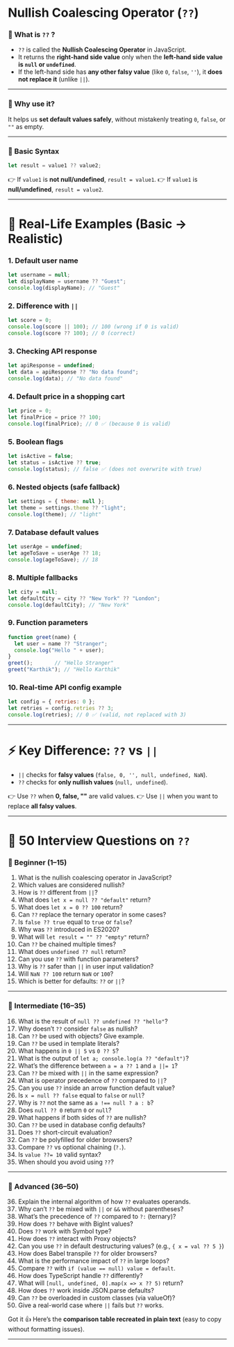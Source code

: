 # Nullish Coalescing Operator (`??`)

### 🔹 What is `??` ?

* `??` is called the **Nullish Coalescing Operator** in JavaScript.
* It returns the **right-hand side value** only when the **left-hand side value is `null` or `undefined`**.
* If the left-hand side has **any other falsy value** (like `0`, `false`, `''`), it **does not replace it** (unlike `||`).

---

### 🔹 Why use it?

It helps us **set default values safely**, without mistakenly treating `0`, `false`, or `""` as empty.

---

### 🔹 Basic Syntax

```js
let result = value1 ?? value2;
```

👉 If `value1` is **not null/undefined**, `result = value1`.
👉 If `value1` is **null/undefined**, `result = value2`.

---

# 📝 Real-Life Examples (Basic → Realistic)

### 1. Default user name

```js
let username = null;
let displayName = username ?? "Guest";
console.log(displayName); // "Guest"
```

### 2. Difference with `||`

```js
let score = 0;
console.log(score || 100); // 100 (wrong if 0 is valid)
console.log(score ?? 100); // 0 (correct)
```

### 3. Checking API response

```js
let apiResponse = undefined;
let data = apiResponse ?? "No data found";
console.log(data); // "No data found"
```

### 4. Default price in a shopping cart

```js
let price = 0;  
let finalPrice = price ?? 100; 
console.log(finalPrice); // 0 ✅ (because 0 is valid)
```

### 5. Boolean flags

```js
let isActive = false;
let status = isActive ?? true;
console.log(status); // false ✅ (does not overwrite with true)
```

### 6. Nested objects (safe fallback)

```js
let settings = { theme: null };
let theme = settings.theme ?? "light";
console.log(theme); // "light"
```

### 7. Database default values

```js
let userAge = undefined;
let ageToSave = userAge ?? 18;
console.log(ageToSave); // 18
```

### 8. Multiple fallbacks

```js
let city = null;
let defaultCity = city ?? "New York" ?? "London";
console.log(defaultCity); // "New York"
```

### 9. Function parameters

```js
function greet(name) {
  let user = name ?? "Stranger";
  console.log("Hello " + user);
}
greet();       // "Hello Stranger"
greet("Karthik"); // "Hello Karthik"
```

### 10. Real-time API config example

```js
let config = { retries: 0 };
let retries = config.retries ?? 3;
console.log(retries); // 0 ✅ (valid, not replaced with 3)
```

---

# ⚡ Key Difference: `??` vs `||`

* `||` checks for **falsy values** (`false, 0, '', null, undefined, NaN`).
* `??` checks for **only nullish values** (`null, undefined`).

👉 Use `??` when **0, false, ""** are valid values.
👉 Use `||` when you want to replace **all falsy values**.

---

# 🎯 50 Interview Questions on `??`

### 🔹 Beginner (1–15)

1. What is the nullish coalescing operator in JavaScript?
2. Which values are considered nullish?
3. How is `??` different from `||`?
4. What does `let x = null ?? "default"` return?
5. What does `let x = 0 ?? 100` return?
6. Can `??` replace the ternary operator in some cases?
7. Is `false ?? true` equal to `true` or `false`?
8. Why was `??` introduced in ES2020?
9. What will `let result = "" ?? "empty"` return?
10. Can `??` be chained multiple times?
11. What does `undefined ?? null` return?
12. Can you use `??` with function parameters?
13. Why is `??` safer than `||` in user input validation?
14. Will `NaN ?? 100` return `NaN` or `100`?
15. Which is better for defaults: `??` or `||`?

---

### 🔹 Intermediate (16–35)

16. What is the result of `null ?? undefined ?? "hello"`?
17. Why doesn’t `??` consider `false` as nullish?
18. Can `??` be used with objects? Give example.
19. Can `??` be used in template literals?
20. What happens in `0 || 5` vs `0 ?? 5`?
21. What is the output of `let a; console.log(a ?? "default")`?
22. What’s the difference between `a = a ?? 1` and `a ||= 1`?
23. Can `??` be mixed with `||` in the same expression?
24. What is operator precedence of `??` compared to `||`?
25. Can you use `??` inside an arrow function default value?
26. Is `x = null ?? false` equal to `false` or `null`?
27. Why is `??` not the same as `a !== null ? a : b`?
28. Does `null ?? 0` return `0` or `null`?
29. What happens if both sides of `??` are nullish?
30. Can `??` be used in database config defaults?
31. Does `??` short-circuit evaluation?
32. Can `??` be polyfilled for older browsers?
33. Compare `??` vs optional chaining (`?.`).
34. Is `value ??= 10` valid syntax?
35. When should you avoid using `??`?

---

### 🔹 Advanced (36–50)

36. Explain the internal algorithm of how `??` evaluates operands.
37. Why can’t `??` be mixed with `||` or `&&` without parentheses?
38. What’s the precedence of `??` compared to `?:` (ternary)?
39. How does `??` behave with BigInt values?
40. Does `??` work with Symbol type?
41. How does `??` interact with Proxy objects?
42. Can you use `??` in default destructuring values? (e.g., `{ x = val ?? 5 }`)
43. How does Babel transpile `??` for older browsers?
44. What is the performance impact of `??` in large loops?
45. Compare `??` with `if (value == null) value = default`.
46. How does TypeScript handle `??` differently?
47. What will `[null, undefined, 0].map(x => x ?? 5)` return?
48. How does `??` work inside JSON.parse defaults?
49. Can `??` be overloaded in custom classes (via valueOf)?
50. Give a real-world case where `||` fails but `??` works.

Got it 👍
Here’s the **comparison table recreated in plain text** (easy to copy without formatting issues).

---
